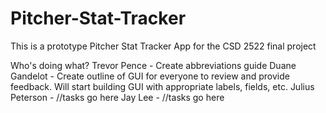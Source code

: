 # Pitcher-Stat-Tracker
This is a prototype Pitcher Stat Tracker App for the CSD 2522 final project

Who's doing what?
Trevor Pence - Create abbreviations guide
Duane Gandelot - Create outline of GUI for everyone to review and provide feedback. Will start building GUI with appropriate labels, fields, etc.
Julius Peterson - //tasks go here
Jay Lee - //tasks go here
